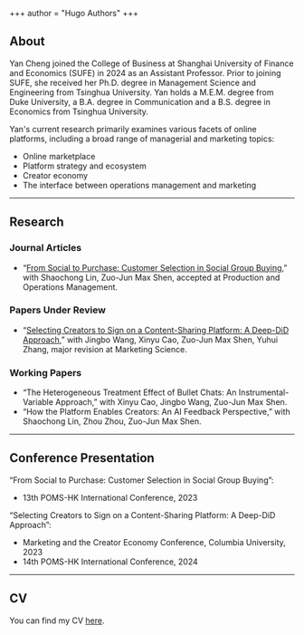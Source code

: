 +++
author = "Hugo Authors"
+++

<!-- # Welcome -->

## About

Yan Cheng joined the College of Business at Shanghai University of Finance and Economics (SUFE) in 2024 as an Assistant Professor. Prior to joining SUFE, she received her Ph.D. degree in Management Science and Engineering from Tsinghua University. Yan holds a M.E.M. degree from Duke University, a B.A. degree in Communication and a B.S. degree in Economics from Tsinghua University. 

Yan's current research primarily examines various facets of online platforms, including a broad range of managerial and marketing topics:

- Online marketplace
- Platform strategy and ecosystem
- Creator economy
- The interface between operations management and marketing

---

## Research

### Journal Articles

- “[From Social to Purchase: Customer Selection in Social Group Buying](https://papers.ssrn.com/sol3/papers.cfm?abstract_id=4082229),” with Shaochong Lin, Zuo-Jun Max Shen, accepted at Production and Operations Management.


### Papers Under Review

- “[Selecting Creators to Sign on a Content-Sharing Platform: A Deep-DiD Approach](https://papers.ssrn.com/sol3/papers.cfm?abstract_id=4622422),” with Jingbo Wang, Xinyu Cao, Zuo-Jun Max Shen, Yuhui Zhang, major revision at Marketing Science.
<!-- - “[How the Platform Enables Creators: An AI Feedback Perspective](https://papers.ssrn.com/sol3/papers.cfm?abstract_id=4769961),” with Shaochong Lin, Zhou Zhou, Zuo-Jun Max Shen, in submission to Management Science. -->

### Working Papers

- “The Heterogeneous Treatment Effect of Bullet Chats: An Instrumental-Variable Approach,” with Xinyu Cao, Jingbo Wang, Zuo-Jun Max Shen.
- “How the Platform Enables Creators: An AI Feedback Perspective,” with Shaochong Lin, Zhou Zhou, Zuo-Jun Max Shen.

---

## Conference Presentation

“From Social to Purchase: Customer Selection in Social Group Buying”:

- 13th POMS-HK International Conference, 2023

“Selecting Creators to Sign on a Content-Sharing Platform: A Deep-DiD Approach”:

- Marketing and the Creator Economy Conference, Columbia University, 2023
- 14th POMS-HK International Conference, 2024

<!-- # Contact -->

---

## CV

You can find my CV [here](/cv/cv.pdf).
